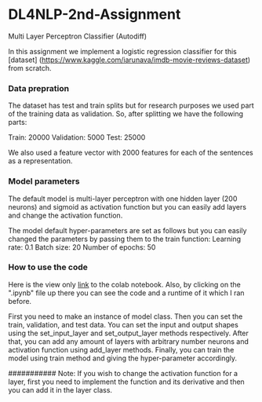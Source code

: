 # DL4NLP-2nd-Assignment
Multi Layer Perceptron Classifier (Autodiff) 

In this assignment we implement a logistic regression classifier for this [dataset] (https://www.kaggle.com/iarunava/imdb-movie-reviews-dataset) from scratch.

### Data prepration 
The dataset has test and train splits but for research purposes we used part of the training data as validation. So, after splitting we have the following parts:

  Train: 20000 
  Validation: 5000
  Test: 25000

We also used a feature vector with 2000 features for each of the sentences as a representation.

### Model parameters
The default model is multi-layer perceptron with one hidden layer (200 neurons) and sigmoid as activation function but you can easily add layers and change the activation function.

The model default hyper-parameters are set as follows but you can easily changed the parameters by passing them to the train function:
  Learning rate: 0.1
  Batch size: 20
  Number of epochs: 50
  
### How to use the code
Here is the view only [link](https://colab.research.google.com/drive/14V9vKUeBKfJow_PdlzdQrltsm5DxTwKz) to the colab notebook. Also, by clicking on the ".ipynb" file up there you can see the code and a runtime of it which I ran before.

First you need to make an instance of model class. Then you can set the train, validation, and test data. You can set the input and output shapes using the set_input_layer and set_output_layer methods respectively. After that, you can add any amount of layers with arbitrary number neurons and activation function using add_layer methods. Finally, you can train the model using train method and giving the hyper-parameter accordingly. 

########### Note: If you wish to change the activation function for a layer, first you need to implement the function and its derivative and then you can add it in the layer class.
